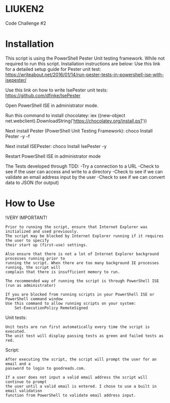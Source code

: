 # LIUKEN2
Code Challenge #2

Installation
===================================================

This script is using the PowerShell Pester Unit testing framework. While not required to run this script. Installation instructions are below:
Use this link for a detailed setup guide for Pester unit test:
    https://writeabout.net/2016/01/14/run-pester-tests-in-powershell-ise-with-isepester/

Use this link on how to write IsePester unit tests:
    https://github.com/dfinke/IsePester

Open PowerShell ISE in administrator mode.

Run this command to install chocolatey:
    iex ((new-object net.webclient).DownloadString('https://chocolatey.org/install.ps1'))

Next install Pester (PowerShell Unit Testing Framework):
    choco Install Pester -y -f

Next install ISEPester:
    choco Install IsePester -y

Restart PowerShell ISE in administrator mode

The Tests developed through TDD:
-Try a connection to a URL
-Check to see if the user can access and write to a directory
-Check to see if we can validate an email address input by the user
-Check to see if we can convert data to JSON (for output)

How to Use
===================================================
!VERY IMPORTANT!

    Prior to running the script, ensure that Internet Explorer was initialized and used previously. 
    The script may be blocked by Internet Explorer running if it requires the user to specify
    their start up (first-use) settings.
    
    Also ensure that there is not a lot of Internet Explorer background processes running prior to 
    running the script. When there are too many background IE processes running, the script will
    complain that there is insufficient memory to run.
    
    The recommended way of running the script is through PowerShell ISE (run as administrator)
    
    If you are blocked from running scripts in your PowerShell ISE or PowerShell command window
    Use this command to allow running scripts on your system:
        Set-ExecutionPolicy RemoteSigned


Unit tests:

    Unit tests are run first automatically every time the script is executed.
    The unit test will display passing tests as green and failed tests as red.
    
Script:

    After executing the script, the script will prompt the user for an email and a 
    password to login to goodreads.com. 
    
    If a user does not input a valid email address the script will continue to prompt 
    the user until a valid email is entered. I chose to use a built in email validation 
    function from PowerShell to validate email address input.
